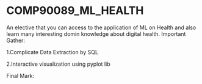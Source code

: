 # COMP90089_ML_HEALTH
An elective that you can access to the application of ML on Health and also learn many interesting domin knowledge about digital health.
Important Gather:

1.Complicate Data Extraction by SQL

2.Interactive visualization using pyplot lib


Final Mark:
